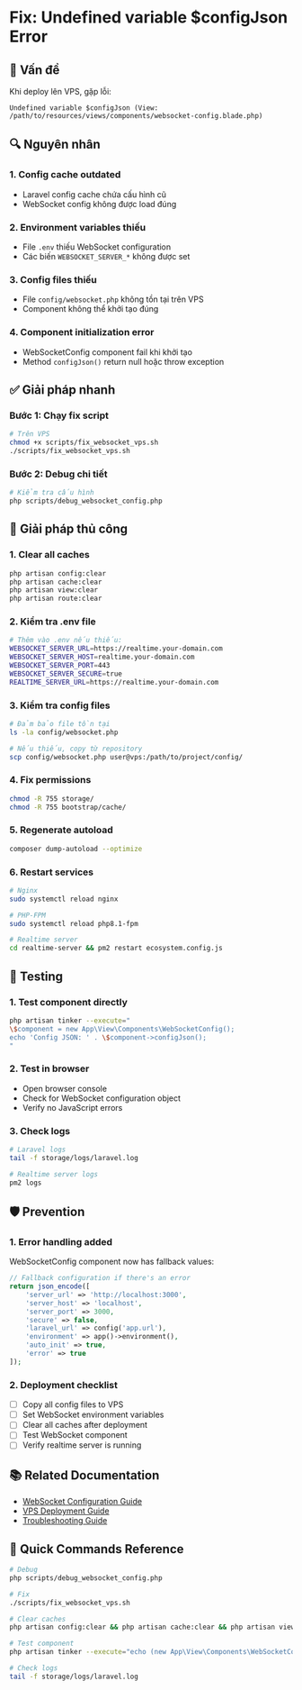# Fix: Undefined variable $configJson Error

## 🚨 **Vấn đề**

Khi deploy lên VPS, gặp lỗi:
```
Undefined variable $configJson (View: /path/to/resources/views/components/websocket-config.blade.php)
```

## 🔍 **Nguyên nhân**

### **1. Config cache outdated**
- Laravel config cache chứa cấu hình cũ
- WebSocket config không được load đúng

### **2. Environment variables thiếu**
- File `.env` thiếu WebSocket configuration
- Các biến `WEBSOCKET_SERVER_*` không được set

### **3. Config files thiếu**
- File `config/websocket.php` không tồn tại trên VPS
- Component không thể khởi tạo đúng

### **4. Component initialization error**
- WebSocketConfig component fail khi khởi tạo
- Method `configJson()` return null hoặc throw exception

## ✅ **Giải pháp nhanh**

### **Bước 1: Chạy fix script**
```bash
# Trên VPS
chmod +x scripts/fix_websocket_vps.sh
./scripts/fix_websocket_vps.sh
```

### **Bước 2: Debug chi tiết**
```bash
# Kiểm tra cấu hình
php scripts/debug_websocket_config.php
```

## 🔧 **Giải pháp thủ công**

### **1. Clear all caches**
```bash
php artisan config:clear
php artisan cache:clear
php artisan view:clear
php artisan route:clear
```

### **2. Kiểm tra .env file**
```bash
# Thêm vào .env nếu thiếu:
WEBSOCKET_SERVER_URL=https://realtime.your-domain.com
WEBSOCKET_SERVER_HOST=realtime.your-domain.com
WEBSOCKET_SERVER_PORT=443
WEBSOCKET_SERVER_SECURE=true
REALTIME_SERVER_URL=https://realtime.your-domain.com
```

### **3. Kiểm tra config files**
```bash
# Đảm bảo file tồn tại
ls -la config/websocket.php

# Nếu thiếu, copy từ repository
scp config/websocket.php user@vps:/path/to/project/config/
```

### **4. Fix permissions**
```bash
chmod -R 755 storage/
chmod -R 755 bootstrap/cache/
```

### **5. Regenerate autoload**
```bash
composer dump-autoload --optimize
```

### **6. Restart services**
```bash
# Nginx
sudo systemctl reload nginx

# PHP-FPM
sudo systemctl reload php8.1-fpm

# Realtime server
cd realtime-server && pm2 restart ecosystem.config.js
```

## 🧪 **Testing**

### **1. Test component directly**
```bash
php artisan tinker --execute="
\$component = new App\View\Components\WebSocketConfig();
echo 'Config JSON: ' . \$component->configJson();
"
```

### **2. Test in browser**
- Open browser console
- Check for WebSocket configuration object
- Verify no JavaScript errors

### **3. Check logs**
```bash
# Laravel logs
tail -f storage/logs/laravel.log

# Realtime server logs
pm2 logs
```

## 🛡️ **Prevention**

### **1. Error handling added**
WebSocketConfig component now has fallback values:
```php
// Fallback configuration if there's an error
return json_encode([
    'server_url' => 'http://localhost:3000',
    'server_host' => 'localhost',
    'server_port' => 3000,
    'secure' => false,
    'laravel_url' => config('app.url'),
    'environment' => app()->environment(),
    'auto_init' => true,
    'error' => true
]);
```

### **2. Deployment checklist**
- [ ] Copy all config files to VPS
- [ ] Set WebSocket environment variables
- [ ] Clear all caches after deployment
- [ ] Test WebSocket component
- [ ] Verify realtime server is running

## 📚 **Related Documentation**

- [WebSocket Configuration Guide](../deployment/websocket-configuration.md)
- [VPS Deployment Guide](../deployment/PRODUCTION_DEPLOYMENT_README.md)
- [Troubleshooting Guide](../troubleshooting/README.md)

## 🎯 **Quick Commands Reference**

```bash
# Debug
php scripts/debug_websocket_config.php

# Fix
./scripts/fix_websocket_vps.sh

# Clear caches
php artisan config:clear && php artisan cache:clear && php artisan view:clear

# Test component
php artisan tinker --execute="echo (new App\View\Components\WebSocketConfig())->configJson();"

# Check logs
tail -f storage/logs/laravel.log
```
